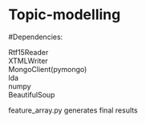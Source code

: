 # Topic-modelling

#Dependencies:

Rtf15Reader<br>
XTMLWriter<br>
MongoClient(pymongo)<br>
lda<br>
numpy<br>
BeautifulSoup<br>

feature_array.py generates final results


